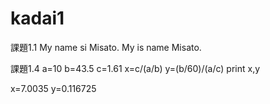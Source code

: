 # kadai1

課題1.1
My name si Misato.
My is name Misato.

課題1.4
a=10
b=43.5
c=1.61
x=c/(a/b)
y=(b/60)/(a/c)
print x,y

x=7.0035
y=0.116725
